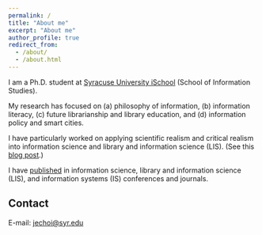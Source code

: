 ```yaml
---
permalink: /
title: "About me"
excerpt: "About me"
author_profile: true
redirect_from: 
  - /about/
  - /about.html
---
```


I am a Ph.D. student at [Syracuse University iSchool](https://ischool.syr.edu/jeongbae-choi/) (School of Information Studies).

My research has focused on (a) philosophy of information, (b) information literacy, (c) future librarianship and library education, and (d) information policy and smart cities. 

I have particularly worked on applying scientific realism and critical realism into information science and library and information science (LIS). (See this [blog post](https://jeongbaechoi.github.io/posts/2022/09/info-real/).) 

I have [published](https://jeongbaechoi.github.io/publications/) in information science, library and information science (LIS), and information systems (IS) conferences and journals.


Contact
------
E-mail: [jechoi@syr.edu](mailto:jechoi@syr.edu)
